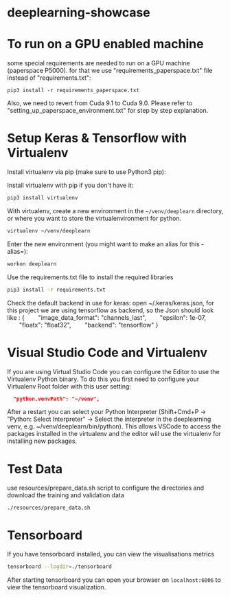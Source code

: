 # deeplearning-showcase

# To run on a GPU enabled machine 
some special requirements are needed to run on a GPU machine (paperspace P5000). for that we use "requirements_paperspace.txt" file instead of "requirements.txt":

```
pip3 install -r requirements_paperspace.txt
```

Also, we need to revert from Cuda 9.1 to Cuda 9.0. Please refer to "setting_up_paperspace_environment.txt" for step by step explanation.

# Setup Keras & Tensorflow with Virtualenv

Install virtualenv via pip (make sure to use Python3 pip):


Install virtualenv with pip if you don't have it:
```bash
pip3 install virtualenv
```

With virtualenv, create a new environment in the `~/venv/deeplearn` directory, or where you want to store the virtualenvironment for python.
```bash
virtualenv ~/venv/deeplearn
```

Enter the new environment (you might want to make an alias for this - alias=):
```bash
workon deeplearn
```

Use the requirements.txt file to install the required libraries
```bash
pip3 install -r requirements.txt
```
 
Check the default backend in use for keras:
open ~/.keras/keras.json, for this project we are using tensorflow as backend, so the Json should look like :
{
    "image_data_format": "channels_last",
    "epsilon": 1e-07,
    "floatx": "float32",
    "backend": "tensorflow"
}

    
# Visual Studio Code and Virtualenv
If you are using Virtual Studio Code you can configure the Editor to use the Virtualenv Python binary. To do this you first need to configure your Virtualenv Root folder with this user setting:

```json
  "python.venvPath": "~/venv",
```  

After a restart you can select your Python Interpreter (Shift+Cmd+P -> "Python: Select Interpreter" -> Select the interpreter in the deeplearning venv, e.g. ~/venv/deeplearn/bin/python). This allows VSCode to access the packages installed in the virtualenv and the editor will use the virtualenv for installing new packages.

# Test Data

use resources/prepare_data.sh script to configure the directories and download the training and validation data
```
./resources/prepare_data.sh
```
# Tensorboard
If you have tensorboard installed, you can view the visualisations metrics
```bash
tensorboard --logdir=./tensorboard
```

After starting tensorboard you can open your browser on ```localhost:6006``` to view the tensorboard visualization.